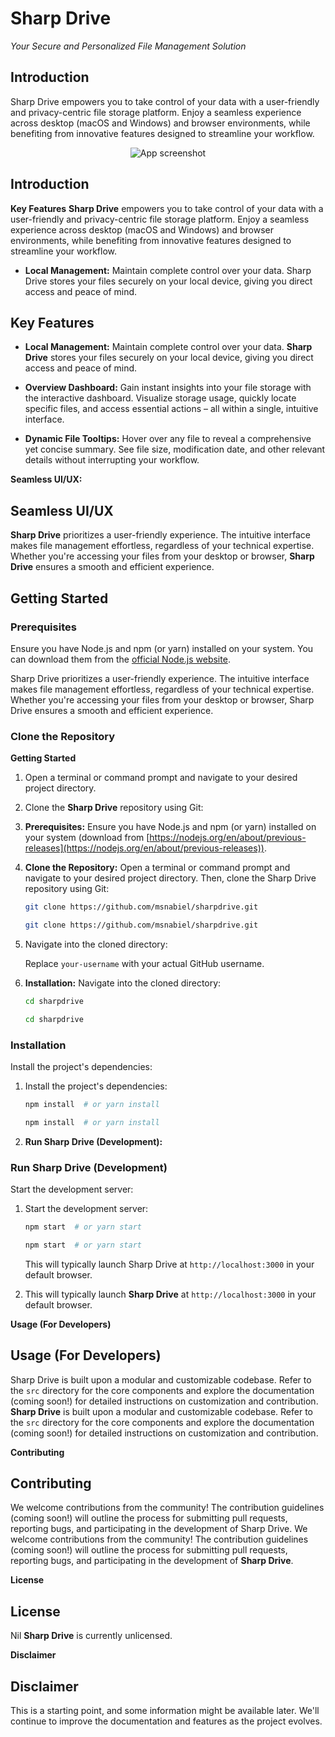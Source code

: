 # **Sharp Drive**
*Your Secure and Personalized File Management Solution*

**Introduction**
---

Sharp Drive empowers you to take control of your data with a user-friendly and privacy-centric file storage platform. Enjoy a seamless experience across desktop (macOS and Windows) and browser environments, while benefiting from innovative features designed to streamline your workflow.

<p align="center">
  <img src="apps/landing/public/github.webp" alt="App screenshot">
  <br />

## **Introduction**

**Key Features**
**Sharp Drive** empowers you to take control of your data with a user-friendly and privacy-centric file storage platform. Enjoy a seamless experience across desktop (macOS and Windows) and browser environments, while benefiting from innovative features designed to streamline your workflow.

- **Local Management:** Maintain complete control over your data. Sharp Drive stores your files securely on your local device, giving you direct access and peace of mind.
## **Key Features**

- **Local Management:** Maintain complete control over your data. **Sharp Drive** stores your files securely on your local device, giving you direct access and peace of mind.

- **Overview Dashboard:** Gain instant insights into your file storage with the interactive dashboard. Visualize storage usage, quickly locate specific files, and access essential actions – all within a single, intuitive interface.

- **Dynamic File Tooltips:** Hover over any file to reveal a comprehensive yet concise summary. See file size, modification date, and other relevant details without interrupting your workflow.

**Seamless UI/UX:**
## **Seamless UI/UX**

**Sharp Drive** prioritizes a user-friendly experience. The intuitive interface makes file management effortless, regardless of your technical expertise. Whether you're accessing your files from your desktop or browser, **Sharp Drive** ensures a smooth and efficient experience.

## **Getting Started**

### **Prerequisites**

Ensure you have Node.js and npm (or yarn) installed on your system. You can download them from the [official Node.js website](https://nodejs.org/en/about/previous-releases).

Sharp Drive prioritizes a user-friendly experience. The intuitive interface makes file management effortless, regardless of your technical expertise. Whether you're accessing your files from your desktop or browser, Sharp Drive ensures a smooth and efficient experience.
### **Clone the Repository**

**Getting Started**
1. Open a terminal or command prompt and navigate to your desired project directory.
2. Clone the **Sharp Drive** repository using Git:

1. **Prerequisites:** Ensure you have Node.js and npm (or yarn) installed on your system (download from [https://nodejs.org/en/about/previous-releases](https://nodejs.org/en/about/previous-releases)).
2. **Clone the Repository:** Open a terminal or command prompt and navigate to your desired project directory. Then, clone the Sharp Drive repository using Git:
    ```bash
    git clone https://github.com/msnabiel/sharpdrive.git
    ```

   ```bash
   git clone https://github.com/msnabiel/sharpdrive.git
   ```
3. Navigate into the cloned directory:

   Replace `your-username` with your actual GitHub username.
3. **Installation:** Navigate into the cloned directory:
    ```bash
    cd sharpdrive
    ```

   ```bash
   cd sharpdrive
   ```
### **Installation**

   Install the project's dependencies:
1. Install the project's dependencies:

   ```bash
   npm install  # or yarn install
   ```
    ```bash
    npm install  # or yarn install
    ```

4. **Run Sharp Drive (Development):**
### **Run Sharp Drive (Development)**

   Start the development server:
1. Start the development server:

   ```bash
   npm start  # or yarn start
   ```
    ```bash
    npm start  # or yarn start
    ```

   This will typically launch Sharp Drive at `http://localhost:3000` in your default browser.
2. This will typically launch **Sharp Drive** at `http://localhost:3000` in your default browser.

**Usage (For Developers)**
## **Usage (For Developers)**

Sharp Drive is built upon a modular and customizable codebase. Refer to the `src` directory for the core components and explore the documentation (coming soon!) for detailed instructions on customization and contribution.
**Sharp Drive** is built upon a modular and customizable codebase. Refer to the `src` directory for the core components and explore the documentation (coming soon!) for detailed instructions on customization and contribution.

**Contributing**
## **Contributing**

We welcome contributions from the community! The contribution guidelines (coming soon!) will outline the process for submitting pull requests, reporting bugs, and participating in the development of Sharp Drive.
We welcome contributions from the community! The contribution guidelines (coming soon!) will outline the process for submitting pull requests, reporting bugs, and participating in the development of **Sharp Drive**.

**License**
## **License**

Nil
**Sharp Drive** is currently unlicensed.

**Disclaimer**
## **Disclaimer**

This is a starting point, and some information might be available later. We'll continue to improve the documentation and features as the project evolves.
